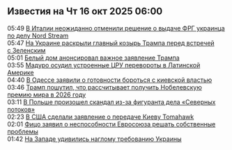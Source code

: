 <h2>Известия на Чт 16 окт 2025 06:00</h2><!--2025-10-16 05:49:12-->
<div class="rssn">
  <div><span class="smaller gray hspace">05:49</span> <a class="nodecor" href="https://news.rambler.ru/world/55463932-v-italii-neozhidanno-otmenili-reshenie-o-vydache-frg-ukraintsa-po-delu-nord-stream/">В Италии неожиданно отменили решение о выдаче ФРГ украинца по делу Nord Stream</a></div>
</div>
<div class="rssn">
  <div><span class="smaller gray hspace">05:47</span> <a class="nodecor" href="https://news.rambler.ru/world/55468645-na-ukraine-raskryli-glavnyy-kozyr-trampa-pered-vstrechey-s-zelenskim/">На Украине раскрыли главный козырь Трампа перед встречей с Зеленским</a></div>
</div>
<div class="rssn">
  <div><span class="smaller gray hspace">05:01</span> <a class="nodecor" href="https://news.rambler.ru/world/55468580-belyy-dom-anonsiroval-vazhnoe-zayavlenie-trampa/">Белый дом анонсировал важное заявление Трампа</a></div>
</div>
<div class="rssn">
  <div><span class="smaller gray hspace">03:55</span> <a class="nodecor" href="https://news.rambler.ru/world/55467954-maduro-osudil-ustroennye-tsru-perevoroty-v-latinskoy-amerike/">Мадуро осудил устроенные ЦРУ перевороты в Латинской Америке</a></div>
</div>
<div class="rssn">
  <div><span class="smaller gray hspace">04:40</span> <a class="nodecor" href="https://news.rambler.ru/world/55468549-v-odesse-zayavili-o-gotovnosti-borotsya-s-kievskoy-vlastyu/">В Одессе заявили о готовности бороться с киевской властью</a></div>
</div>
<div class="rssn">
  <div><span class="smaller gray hspace">03:46</span> <a class="nodecor" href="https://news.rambler.ru/world/55467645-tramp-poshutil-chto-rasschityvaet-poluchit-nobelevskuyu-premiyu-mira-v-2026-godu/">Трамп пошутил, что рассчитывает получить Нобелевскую премию мира в 2026 году</a></div>
</div>
<div class="rssn">
  <div><span class="smaller gray hspace">03:11</span> <a class="nodecor" href="https://news.rambler.ru/world/55468464-v-polshe-proizoshel-skandal-iz-za-figuranta-dela-severnyh-potokov/">В Польше произошел скандал из-за фигуранта дела «Северных потоков»</a></div>
</div>
<div class="rssn">
  <div><span class="smaller gray hspace">02:23</span> <a class="nodecor" href="https://news.rambler.ru/world/55464277-v-ssha-sdelali-zayavlenie-o-peredache-kievu-tomahawk/">В США сделали заявление о передаче Киеву Tomahawk</a></div>
</div>
<div class="rssn">
  <div><span class="smaller gray hspace">02:01</span> <a class="nodecor" href="https://news.rambler.ru/world/55468081-fitso-zayavil-o-nesposobnosti-evrosoyuza-reshat-sobstvennye-problemy/">Фицо заявил о неспособности Евросоюза решать собственные проблемы</a></div>
</div>
<div class="rssn">
  <div><span class="smaller gray hspace">01:42</span> <a class="nodecor" href="https://news.rambler.ru/world/55468348-na-zapade-udivilis-naglomu-trebovaniyu-ukrainy/">На Западе удивились наглому требованию Украины</a></div>
</div><div class="rssurl gray smaller" style="display:none">http://news.rambler.ru/rss/world/</div>